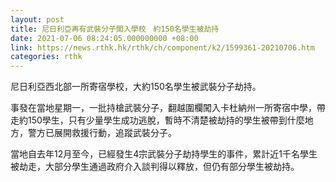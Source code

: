 ```yaml
---
layout: post
title: 尼日利亞再有武裝分子闖入學校　約150名學生被劫持
date: 2021-07-06 08:24:05.000000000 +08:00
link: https://news.rthk.hk/rthk/ch/component/k2/1599361-20210706.htm
categories: rthk
---
```


尼日利亞西北部一所寄宿學校，大約150名學生被武裝分子劫持。

事發在當地星期一，一批持槍武裝分子，翻越圍欄闖入卡杜納州一所寄宿中學，帶走約150學生，只有少量學生成功逃脫，暫時不清楚被劫持的學生被帶到什麼地方，警方已展開救援行動，追蹤武裝分子。

當地自去年12月至今，已經發生4宗武裝分子劫持學生的事件，累計近1千名學生被劫走，大部分學生通過政府介入談判得以釋放，但仍有部分學生被劫持。
